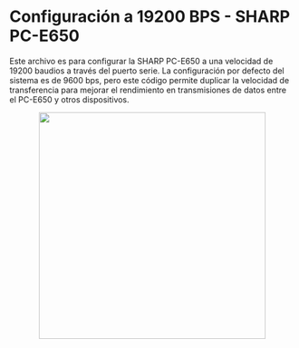 # Configuración a 19200 BPS - SHARP PC-E650

Este archivo es para configurar la SHARP PC-E650 a una velocidad de 19200 baudios a través del puerto serie. La configuración por defecto del sistema es de 9600 bps, pero este código permite duplicar la velocidad de transferencia para mejorar el rendimiento en transmisiones de datos entre el PC-E650 y otros dispositivos.

<p align="center">
<img src="https://github.com/user-attachments/assets/07a201f6-7e1a-42c7-a4e9-134077451d1f" width="400">
</p>
<p align="center">
   



  
